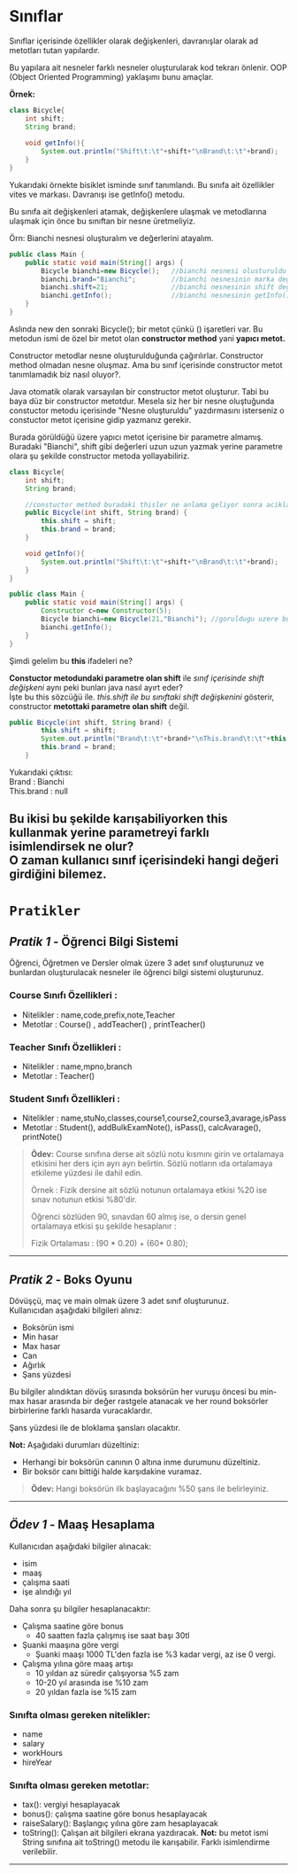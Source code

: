 # Sınıflar

Sınıflar içerisinde özellikler olarak değişkenleri, davranışlar olarak ad metotları tutan yapılardır.  

Bu yapılara ait nesneler farklı nesneler oluşturularak kod tekrarı önlenir. OOP (Object Oriented Programming) yaklaşımı bunu amaçlar.

**Örnek:**

```java
class Bicycle{
    int shift;
    String brand;
    
    void getInfo(){
        System.out.println("Shift\t:\t"+shift+"\nBrand\t:\t"+brand);
    }
}
```
Yukarıdaki örnekte bisiklet isminde sınıf tanımlandı. Bu sınıfa ait özellikler vites ve markası. Davranışı ise getInfo() metodu.

Bu sınıfa ait değişkenleri atamak, değişkenlere ulaşmak ve metodlarına ulaşmak için önce bu sınıftan bir nesne üretmeliyiz.  

Örn: Bianchi nesnesi oluşturalım ve değerlerini atayalım.

```java
public class Main {
    public static void main(String[] args) {
        Bicycle bianchi=new Bicycle();   //bianchi nesnesi olusturuldu
        bianchi.brand="Bianchi";         //bianchi nesnesinin marka degeri atandi
        bianchi.shift=21;                //bianchi nesnesinin shift degeri atandi
        bianchi.getInfo();               //bianchi nesnesinin getInfo() metodu cagirildi.
    }
}
```
Aslında new den sonraki Bicycle(); bir metot çünkü () işaretleri var. Bu metodun ismi de özel bir metot olan **constructor method** yani **yapıcı metot.**

Constructor metodlar nesne oluşturulduğunda çağırılırlar. Constructor method olmadan nesne oluşmaz. Ama bu sınıf içerisinde constructor metot tanımlamadık biz nasıl oluyor?.

Java otomatik olarak varsayılan bir constructor metot oluşturur. Tabi bu baya düz bir constructor metotdur. Mesela siz her bir nesne oluştuğunda constuctor metodu içerisinde 
"Nesne oluşturuldu" yazdırmasını isterseniz o constuctor metot içerisine gidip yazmanız gerekir.

Burada görüldüğü üzere yapıcı metot içerisine bir parametre almamış. Buradaki "Bianchi", shift gibi değerleri uzun uzun yazmak yerine parametre olara şu şekilde constructor metoda yollayabiliriz.

```java
class Bicycle{
    int shift;
    String brand;

    //constuctor method buradaki thisler ne anlama geliyor sonra aciklanacak
    public Bicycle(int shift, String brand) { 
        this.shift = shift;
        this.brand = brand;
    }

    void getInfo(){
        System.out.println("Shift\t:\t"+shift+"\nBrand\t:\t"+brand);
    }
}
```

```java
public class Main {
    public static void main(String[] args) {
        Constructor c=new Constructor(5);
        Bicycle bianchi=new Bicycle(21,"Bianchi"); //goruldugu uzere bu sekilde parametreleri girmek daha pratik
        bianchi.getInfo();
    }
}
```
Şimdi gelelim bu **this** ifadeleri ne?

**Constuctor metodundaki parametre olan shift** ile *sınıf içerisinde shift değişkeni* aynı peki bunları java nasıl ayırt eder?  
İşte bu this sözcüğü ile. *this.shift ile bu sınıftaki shift değişkenini* gösterir, constructor **metottaki parametre olan shift** değil.

```java
public Bicycle(int shift, String brand) {
        this.shift = shift;
        System.out.println("Brand\t:\t"+brand+"\nThis.brand\t:\t"+this.brand);
        this.brand = brand;
    }
```
Yukarıdaki çıktısı:  
Brand	    :	Bianchi  
This.brand	:	null  

Bu ikisi bu şekilde karışabiliyorken this kullanmak yerine parametreyi farklı isimlendirsek ne olur?  
O zaman kullanıcı sınıf içerisindeki hangi değeri girdiğini bilemez.
---
# `Pratikler`

## *Pratik 1* - Öğrenci Bilgi Sistemi

Öğrenci, Öğretmen ve Dersler olmak üzere 3 adet sınıf oluşturunuz ve bunlardan 
oluşturulacak nesneler ile öğrenci bilgi sistemi oluşturunuz.

### Course Sınıfı Özellikleri :

* Nitelikler : name,code,prefix,note,Teacher  
* Metotlar : Course() , addTeacher() , printTeacher()  

### Teacher Sınıfı Özellikleri :
* Nitelikler : name,mpno,branch  
* Metotlar : Teacher()  

### Student Sınıfı Özellikleri :
* Nitelikler : name,stuNo,classes,course1,course2,course3,avarage,isPass  
* Metotlar : Student(), addBulkExamNote(), isPass(), calcAvarage(), printNote()

> **Ödev:**
> Course sınıfına derse ait sözlü notu kısmını girin ve ortalamaya etkisini her ders için ayrı ayrı belirtin.
> Sözlü notların ıda ortalamaya etkileme yüzdesi ile dahil edin.  
>
>Örnek : Fizik dersine ait sözlü notunun ortalamaya etkisi %20 ise sınav notunun etkisi %80'dir.
>
>Öğrenci sözlüden 90, sınavdan 60 almış ise, o dersin genel ortalamaya etkisi şu şekilde hesaplanır :
> 
>Fizik Ortalaması : (90 * 0.20) + (60* 0.80);
---

## *Pratik 2* - Boks Oyunu

Dövüşçü, maç ve main olmak üzere 3 adet sınıf oluşturunuz.  
Kullanıcıdan aşağıdaki bilgileri alınız:
* Boksörün ismi
* Min hasar
* Max hasar
* Can
* Ağırlık
* Şans yüzdesi

Bu bilgiler alındıktan dövüş sırasında boksörün her vuruşu öncesi bu min-max
hasar arasında bir değer rastgele atanacak ve her round boksörler birbirlerine farklı 
hasarda vuracaklardır.

Şans yüzdesi ile de bloklama şansları olacaktır.

**Not:** Aşağıdaki durumları düzeltiniz:  
* Herhangi bir boksörün canının 0 altına inme durumunu düzeltiniz.
* Bir boksör canı bittiği halde karşıdakine vuramaz.

> **Ödev:** Hangi boksörün ilk başlayacağını %50 şans ile belirleyiniz.
---

## *Ödev 1* - Maaş Hesaplama

Kullanıcıdan aşağıdaki bilgiler alınacak:
* isim
* maaş
* çalışma saati
* işe alındığı yıl

Daha sonra şu bilgiler hesaplanacaktır:
* Çalışma saatine göre bonus
    * 40 saatten fazla çalışmış ise saat başı 30tl
* Şuanki maaşına göre vergi
  * Şuanki maaşı 1000 TL'den fazla ise %3 kadar vergi, az ise 0 vergi.
* Çalışma yılına göre maaş artışı
  * 10 yıldan az süredir çalışıyorsa %5 zam
  * 10-20 yıl arasında ise %10 zam
  * 20 yıldan fazla ise %15 zam

### Sınıfta olması gereken nitelikler:

* name
* salary
* workHours
* hireYear

### Sınıfta olması gereken metotlar:

* tax(): vergiyi hesaplayacak
* bonus(): çalışma saatine göre bonus hesaplayacak
* raiseSalary(): Başlangıç yılına göre zam hesaplayacak
* toString(): Çalışan ait bilgileri ekrana yazdıracak. 
**Not:** bu metot ismi String sınıfına ait toString() metodu ile karışabilir. Farklı isimlendirme verilebilir.

---